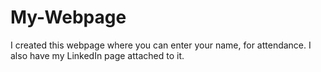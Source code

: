 # My-Webpage
I created this webpage where you can enter your name, for attendance. I also have my LinkedIn page attached to it.
